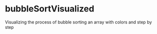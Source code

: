 # bubbleSortVisualized
Visualizing the process of bubble sorting an array with colors and step by step
